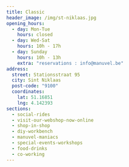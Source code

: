 ```yaml
---
title: Classic
header_image: /img/st-niklaas.jpg
opening_hours:
  - day: Mon-Tue
    hours: closed
  - day: Wed-Sat
    hours: 10h - 17h
  - day: Sunday
    hours: 10h - 13h
    extra: "reservations : info@manuvel.be"
address:
  street: Stationsstraat 95
  city: Sint Niklaas
  post-code: "9100"
  coordinates:
    lat: 51.16851
    lng: 4.142393
sections:
  - social-rides
  - visit-our-webshop-now-online
  - shop-in-shop
  - diy-workbench
  - manuvel-maniacs
  - special-events-workshops
  - food-drinks
  - co-working
---
```

